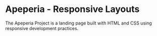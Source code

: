 # Apeperia - Responsive Layouts
The Apeperia Project is a landing page built with HTML and CSS using responsive development practices.
